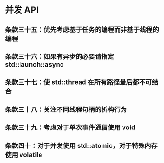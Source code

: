 # 并发 API

## 条款三十五：优先考虑基于任务的编程而非基于线程的编程

## 条款三十六：如果有异步的必要请指定 std::launch::async

## 条款三十七：使 std::thread 在所有路径最后都不可结合

## 条款三十八：关注不同线程句柄的析构行为

## 条款三十九：考虑对于单次事件通信使用 void

## 条款四十：对于并发使用 std::atomic，对于特殊内存使用 volatile
